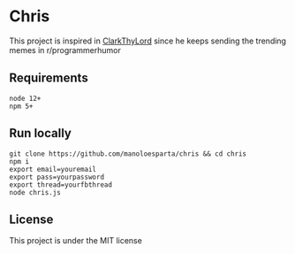 # Chris

This project is inspired in [ClarkThyLord](https://github.com/ClarkThyLord) since he keeps sending the trending memes in r/programmerhumor

## Requirements
```
node 12+
npm 5+
```

## Run locally
```console
git clone https://github.com/manoloesparta/chris && cd chris
npm i
export email=youremail
export pass=yourpassword
export thread=yourfbthread
node chris.js
```

## License
This project is under the MIT license